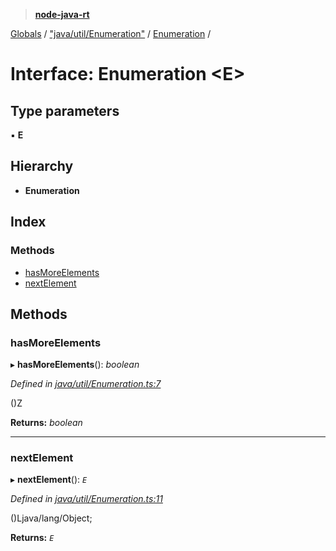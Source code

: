 > **[node-java-rt](../README.md)**

[Globals](../README.md) / ["java/util/Enumeration"](../modules/_java_util_enumeration_.md) / [Enumeration](_java_util_enumeration_.enumeration.md) /

# Interface: Enumeration <**E**>

## Type parameters

▪ **E**

## Hierarchy

* **Enumeration**

## Index

### Methods

* [hasMoreElements](_java_util_enumeration_.enumeration.md#hasmoreelements)
* [nextElement](_java_util_enumeration_.enumeration.md#nextelement)

## Methods

###  hasMoreElements

▸ **hasMoreElements**(): *boolean*

*Defined in [java/util/Enumeration.ts:7](https://github.com/cancerberoSgx/node-lucene/blob/7855316/node-java-rt/src/java/util/Enumeration.ts#L7)*

()Z

**Returns:** *boolean*

___

###  nextElement

▸ **nextElement**(): *`E`*

*Defined in [java/util/Enumeration.ts:11](https://github.com/cancerberoSgx/node-lucene/blob/7855316/node-java-rt/src/java/util/Enumeration.ts#L11)*

()Ljava/lang/Object;

**Returns:** *`E`*